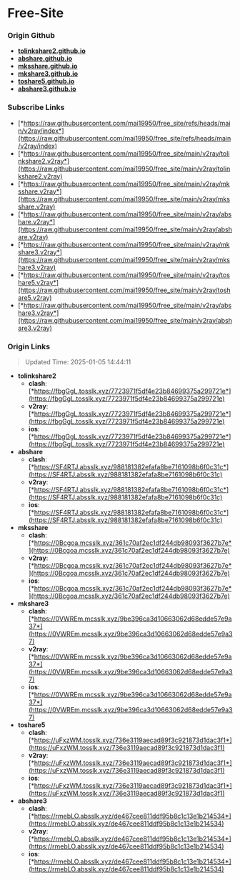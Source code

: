 # Free-Site

### Origin Github

- [**tolinkshare2.github.io**](https://github.com/tolinkshare2/tolinkshare2.github.io)
- [**abshare.github.io**](https://github.com/abshare/abshare.github.io)
- [**mksshare.github.io**](https://github.com/mksshare/mksshare.github.io)
- [**mkshare3.github.io**](https://github.com/mkshare3/mkshare3.github.io)
- [**toshare5.github.io**](https://github.com/toshare5/toshare5.github.io)
- [**abshare3.github.io**](https://github.com/abshare3/abshare3.github.io)

### Subscribe Links

- [*https://raw.githubusercontent.com/mai19950/free_site/refs/heads/main/v2ray/index*](https://raw.githubusercontent.com/mai19950/free_site/refs/heads/main/v2ray/index)
- [*https://raw.githubusercontent.com/mai19950/free_site/main/v2ray/tolinkshare2.v2ray*](https://raw.githubusercontent.com/mai19950/free_site/main/v2ray/tolinkshare2.v2ray)
- [*https://raw.githubusercontent.com/mai19950/free_site/main/v2ray/mksshare.v2ray*](https://raw.githubusercontent.com/mai19950/free_site/main/v2ray/mksshare.v2ray)
- [*https://raw.githubusercontent.com/mai19950/free_site/main/v2ray/abshare.v2ray*](https://raw.githubusercontent.com/mai19950/free_site/main/v2ray/abshare.v2ray)
- [*https://raw.githubusercontent.com/mai19950/free_site/main/v2ray/mkshare3.v2ray*](https://raw.githubusercontent.com/mai19950/free_site/main/v2ray/mkshare3.v2ray)
- [*https://raw.githubusercontent.com/mai19950/free_site/main/v2ray/toshare5.v2ray*](https://raw.githubusercontent.com/mai19950/free_site/main/v2ray/toshare5.v2ray)
- [*https://raw.githubusercontent.com/mai19950/free_site/main/v2ray/abshare3.v2ray*](https://raw.githubusercontent.com/mai19950/free_site/main/v2ray/abshare3.v2ray)

### Origin Links

> Updated Time: 2025-01-05 14:44:11

- **tolinkshare2**
  - **clash**: [*https://fbgGgL.tosslk.xyz/7723971f5df4e23b84699375a299721e*](https://fbgGgL.tosslk.xyz/7723971f5df4e23b84699375a299721e)
  - **v2ray**: [*https://fbgGgL.tosslk.xyz/7723971f5df4e23b84699375a299721e*](https://fbgGgL.tosslk.xyz/7723971f5df4e23b84699375a299721e)
  - **ios**: [*https://fbgGgL.tosslk.xyz/7723971f5df4e23b84699375a299721e*](https://fbgGgL.tosslk.xyz/7723971f5df4e23b84699375a299721e)
- **abshare**
  - **clash**: [*https://SF4RTJ.absslk.xyz/988181382efafa8be7161098b6f0c31c*](https://SF4RTJ.absslk.xyz/988181382efafa8be7161098b6f0c31c)
  - **v2ray**: [*https://SF4RTJ.absslk.xyz/988181382efafa8be7161098b6f0c31c*](https://SF4RTJ.absslk.xyz/988181382efafa8be7161098b6f0c31c)
  - **ios**: [*https://SF4RTJ.absslk.xyz/988181382efafa8be7161098b6f0c31c*](https://SF4RTJ.absslk.xyz/988181382efafa8be7161098b6f0c31c)
- **mksshare**
  - **clash**: [*https://0Bcgoa.mcsslk.xyz/361c70af2ec1df244db98093f3627b7e*](https://0Bcgoa.mcsslk.xyz/361c70af2ec1df244db98093f3627b7e)
  - **v2ray**: [*https://0Bcgoa.mcsslk.xyz/361c70af2ec1df244db98093f3627b7e*](https://0Bcgoa.mcsslk.xyz/361c70af2ec1df244db98093f3627b7e)
  - **ios**: [*https://0Bcgoa.mcsslk.xyz/361c70af2ec1df244db98093f3627b7e*](https://0Bcgoa.mcsslk.xyz/361c70af2ec1df244db98093f3627b7e)
- **mkshare3**
  - **clash**: [*https://0VWREm.mcsslk.xyz/9be396ca3d10663062d68edde57e9a37*](https://0VWREm.mcsslk.xyz/9be396ca3d10663062d68edde57e9a37)
  - **v2ray**: [*https://0VWREm.mcsslk.xyz/9be396ca3d10663062d68edde57e9a37*](https://0VWREm.mcsslk.xyz/9be396ca3d10663062d68edde57e9a37)
  - **ios**: [*https://0VWREm.mcsslk.xyz/9be396ca3d10663062d68edde57e9a37*](https://0VWREm.mcsslk.xyz/9be396ca3d10663062d68edde57e9a37)
- **toshare5**
  - **clash**: [*https://uFxzWM.tosslk.xyz/736e3119aecad89f3c921873d1dac3f1*](https://uFxzWM.tosslk.xyz/736e3119aecad89f3c921873d1dac3f1)
  - **v2ray**: [*https://uFxzWM.tosslk.xyz/736e3119aecad89f3c921873d1dac3f1*](https://uFxzWM.tosslk.xyz/736e3119aecad89f3c921873d1dac3f1)
  - **ios**: [*https://uFxzWM.tosslk.xyz/736e3119aecad89f3c921873d1dac3f1*](https://uFxzWM.tosslk.xyz/736e3119aecad89f3c921873d1dac3f1)
- **abshare3**
  - **clash**: [*https://rmebLO.absslk.xyz/de467cee811ddf95b8c1c13e1b214534*](https://rmebLO.absslk.xyz/de467cee811ddf95b8c1c13e1b214534)
  - **v2ray**: [*https://rmebLO.absslk.xyz/de467cee811ddf95b8c1c13e1b214534*](https://rmebLO.absslk.xyz/de467cee811ddf95b8c1c13e1b214534)
  - **ios**: [*https://rmebLO.absslk.xyz/de467cee811ddf95b8c1c13e1b214534*](https://rmebLO.absslk.xyz/de467cee811ddf95b8c1c13e1b214534)
